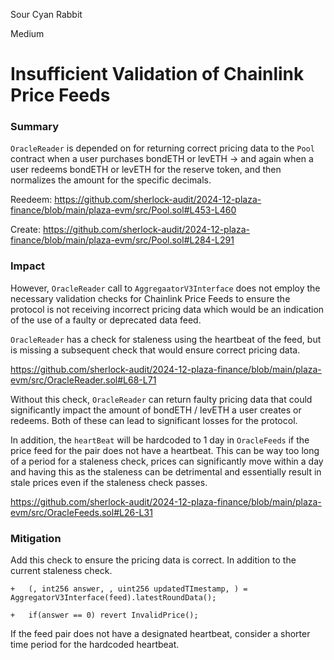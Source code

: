 Sour Cyan Rabbit

Medium

# Insufficient Validation of Chainlink Price Feeds

### Summary

`OracleReader` is depended on for returning correct pricing data to the `Pool` contract when a user purchases bondETH or levETH -> and again when a user redeems bondETH or levETH for the reserve token, and then normalizes the amount for the specific decimals.

Reedeem:
https://github.com/sherlock-audit/2024-12-plaza-finance/blob/main/plaza-evm/src/Pool.sol#L453-L460

Create:
https://github.com/sherlock-audit/2024-12-plaza-finance/blob/main/plaza-evm/src/Pool.sol#L284-L291


### Impact

However, `OracleReader` call to `AggregaatorV3Interface` does not employ the necessary validation checks for Chainlink Price Feeds to ensure the protocol is not receiving incorrect pricing data which would be an indication of the use of a faulty or deprecated data feed. 

`OracleReader` has a check for staleness using the heartbeat of the feed, but is missing a subsequent check that would ensure correct pricing data.

https://github.com/sherlock-audit/2024-12-plaza-finance/blob/main/plaza-evm/src/OracleReader.sol#L68-L71

Without this check, `OracleReader` can return faulty pricing data that could significantly impact the amount of bondETH / levETH a user creates or redeems. Both of these can lead to significant losses for the protocol. 

In addition, the `heartBeat` will be hardcoded to 1 day in `OracleFeeds` if the price feed for the pair does not have a heartbeat. This can be way too long of a period for a staleness check, prices can significantly move within a day and having this as the staleness can be detrimental and essentially result in stale prices even if the staleness check passes. 

https://github.com/sherlock-audit/2024-12-plaza-finance/blob/main/plaza-evm/src/OracleFeeds.sol#L26-L31

### Mitigation

Add this check to ensure the pricing data is correct. In addition to the current staleness check.

```solidity
+   (, int256 answer, , uint256 updatedTImestamp, ) = AggregatorV3Interface(feed).latestRoundData();

+   if(answer == 0) revert InvalidPrice();
```

If the feed pair does not have a designated heartbeat, consider a shorter time period for the hardcoded heartbeat.